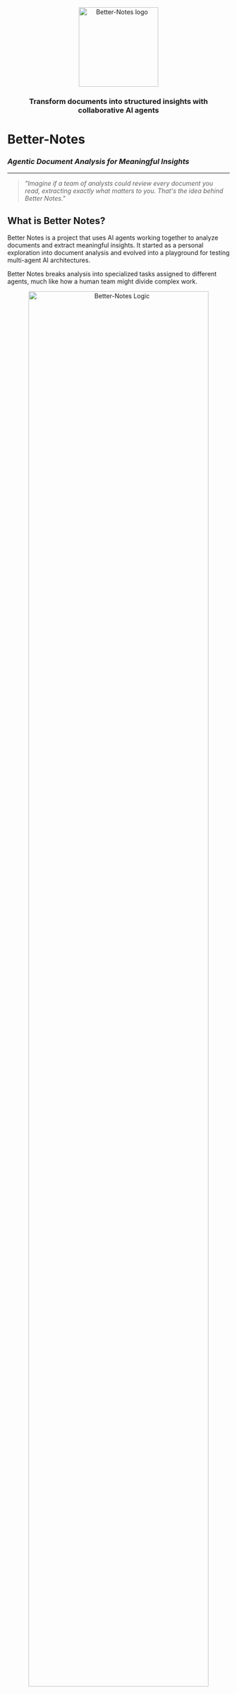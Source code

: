 <div align="center">
  <img src="https://raw.githubusercontent.com/kris-nale314/better-notes/main/docs/images/logo.svg" alt="Better-Notes logo" width="180px"/>
  <h3>Transform documents into structured insights with collaborative AI agents</h3>
</div>

# Better-Notes
### *Agentic Document Analysis for Meaningful Insights*
---

> *"Imagine if a team of analysts could review every document you read, extracting exactly what matters to you. That's the idea behind Better Notes."*

## What is Better Notes?

Better Notes is a project that uses AI agents working together to analyze documents and extract meaningful insights. It started as a personal exploration into document analysis and evolved into a playground for testing multi-agent AI architectures.

Better Notes breaks analysis into specialized tasks assigned to different agents, much like how a human team might divide complex work.

<div align="center">
  <img src="https://raw.githubusercontent.com/kris-nale314/better-notes/main/docs/images/logic.svg" alt="Better-Notes Logic" width="90%"/>
</div>

## 💡 Key Features

* **Issues Analysis** - Identify problems, challenges, and risks in documents, organized by severity
* **Action Items** - Extract tasks, commitments, and assignments with clear ownership
* **Smart Chunking** - Handle long documents by processing in 10k-token macro-chunks
* **Post-Analysis Chat** - Have conversations with your documents after analysis
* **Progressive Enhancement** - Each agent adds layers of metadata and insight

## 🧠 What is an Agent?

In Better Notes, an "agent" isn't just a fancy name for a function call. Each agent:

* Has a **specialized role** with specific responsibilities
* Follows **dynamically generated instructions** tailored to each document
* Maintains **state and context** throughout the analysis process
* Makes **independent decisions** within its domain of expertise

Think of agents as specialized experts who focus deeply on one aspect of document analysis, combining their insights to create something better than any single agent could produce alone.

## 🤖 Meet the Agent Crew

Better Notes uses a team of specialized agents that work together:

### 🧠 The Planner
The meta-agent that analyzes your document and creates tailored instructions for all other agents. The Planner considers document type, user preferences, and special requirements to optimize the entire analytical process.

```python
# The Planner creates document-specific instructions
plan = await planner.create_plan(
    document_info=document_info,
    user_preferences=options,
    crew_type="issues"
)
```

### 🔍 The Extractor
Identifies relevant information from each document chunk, adding initial metadata about location and context. It works in parallel across different chunks of your document.

### 🧩 The Aggregator
Combines similar findings from different chunks, eliminates duplicates, and preserves important variations. It's responsible for ensuring comprehensive coverage without redundancy.

### ⚖️ The Evaluator
Determines the importance, severity, and relationships between findings. This critical-thinking agent transforms raw extractions into evaluated insights by adding rationales and impact assessments.

### 📊 The Formatter
Creates structured, navigable reports optimized for human consumption. It organizes content by priority, creates executive summaries, and enhances readability with visual elements.

### 🔎 The Reviewer
Performs quality control on the final output, ensuring the analysis meets quality standards and aligns with user expectations.

## 🛠️ Core Architectural Patterns

Better Notes implements four foundational patterns that elevate AI applications:

| Pattern | What It Means | How Better Notes Uses It |
|---------|---------------|--------------------------|
| **Reflection** | AI assessing its own outputs | Reviewer agent scores analysis quality across multiple dimensions |
| **Tool Use** | AI invoking external capabilities | Agents access configs, document metadata, and processing services |
| **Planning** | AI creating step-by-step strategies | Planner agent designs document-specific instructions for other agents |
| **Collaboration** | Specialized AIs working together | The entire pipeline divides complex analysis into specialized expert tasks |

## 📝 The Journey: Building Through Experimentation

Better Notes evolved through continuous experimentation:

```
Simple Summarization → Multi-Stage Processing → Agent Specialization → Meta-Planning
```

Each iteration revealed new insights about practical AI system design:

* How specialized agents produce better results than monolithic systems
* The importance of proper context management between processing stages
* Finding the right balance between parallelization and sequential processing
* Making AI-generated content render beautifully in web applications

The journey taught me that building AI products requires constant iteration and willingness to reimagine architecture as you learn. Some of the most interesting discoveries came from unexpected challenges:

> *"The most elegant code solution isn't always the best AI architecture. Sometimes you need to embrace the messy reality of large language models and build around their strengths and limitations."*

## 🚀 Getting Started

```bash
# Clone repository
git clone https://github.com/kris-nale314/better-notes.git
cd better-notes

# Set up environment
python -m venv .venv
source .venv/bin/activate
pip install -r requirements.txt

# Configure and run
cp .env.example .env  # Add your OpenAI API key
streamlit run app.py
```

## 🏗️ Project Structure

```
better-notes/
├── app.py                      # Streamlit UI
├── orchestrator.py             # Coordinates agent crews
├── agents/
│   ├── base.py                 # BaseAgent foundation
│   ├── planner.py              # Meta-planning agent
│   ├── extractor.py            # Extracts from chunks
│   ├── aggregator.py           # Combines chunk results
│   ├── evaluator.py            # Assesses importance
│   ├── formatter.py            # Creates reports
│   └── reviewer.py             # Quality control
├── crews/
│   ├── issues_crew.py          # Issues analysis crew
├── lean/
│   ├── chunker.py              # Macro-chunking logic
│   └── async_openai_adapter.py # LLM interface
└── ui_utils/
    ├── core_styling.py         # UI styling
    └── result_formatting.py    # Output enhancement
```

## 💬 Try it yourself!

Better Notes works best with:
* Meeting transcripts
* Technical documents
* Business reports
* Research papers
* Project documentation

Upload your documents and experiment with different detail levels and focus areas. Try the chat interface to explore your document after analysis. Each interaction helps you discover new insights from your content.

## 🔮 What's Next?

Better Notes is both a functional tool and an experimental playground. Future directions include:

* Action Items crew for task extraction
* Meeting Insights crew for participant and decision analysis 
* Fine-tuned extraction models for specialized domains
* User feedback loops to improve agent performance
* Expanded visualization options for different analysis types

## 📚 Learn More

Interested in how Better Notes works under the hood? Check out:
* [Technical Architecture](docs/betterNotesArch.md) - Deep dive into the agent system
* [Configuration Guide](docs/betterNotesConfig.md) - How to customize agent behavior


## 🤝 Contribution

Contributions welcome! Whether you're interested in AI architecture, UI improvements, or new analysis types, Better Notes provides a foundation for experimentation.

<div align="center">

---

<p>Better Notes is released under the MIT License</p>
<p>Built with 💙 and lots of experimentation</p>

</div>